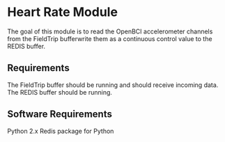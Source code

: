 Heart Rate Module
=================

The goal of this module is to read the OpenBCI accelerometer channels from the FieldTrip bufferwrite them as a continuous control value to the REDIS buffer.

## Requirements

The FieldTrip buffer should be running and should receive incoming data.
The REDIS buffer should be running.

## Software Requirements

Python 2.x
Redis package for Python
